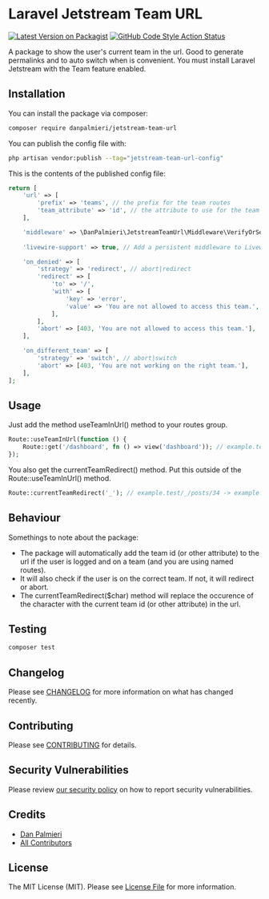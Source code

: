 # Laravel Jetstream Team URL

[![Latest Version on Packagist](https://img.shields.io/packagist/v/danpalmieri/jetstream-team-url.svg?style=flat-square)](https://packagist.org/packages/danpalmieri/jetstream-team-url)
[![GitHub Code Style Action Status](https://img.shields.io/github/actions/workflow/status/danpalmieri/jetstream-team-url/fix-php-code-style-issues.yml?branch=main&label=code%20style&style=flat-square)](https://github.com/danpalmieri/jetstream-team-url/actions?query=workflow%3A"Fix+PHP+code+style+issues"+branch%3Amain)

A package to show the user's current team in the url. Good to generate permalinks and to auto switch when is convenient. You must install Laravel Jetstream with the Team feature enabled.

## Installation

You can install the package via composer:

```bash
composer require danpalmieri/jetstream-team-url
```

You can publish the config file with:

```bash
php artisan vendor:publish --tag="jetstream-team-url-config"
```

This is the contents of the published config file:

```php
return [
    'url' => [
        'prefix' => 'teams', // the prefix for the team routes
        'team_attribute' => 'id', // the attribute to use for the team route
    ],

    'middleware' => \DanPalmieri\JetstreamTeamUrl\Middleware\VerifyOrSetCurrentTeamInRoute::class,
    
    'livewire-support' => true, // Add a persistent middleware to Livewire to support the team in the URL

    'on_denied' => [
        'strategy' => 'redirect', // abort|redirect
        'redirect' => [
            'to' => '/',
            'with' => [
                'key' => 'error',
                'value' => 'You are not allowed to access this team.',
            ],
        ],
        'abort' => [403, 'You are not allowed to access this team.'],
    ],

    'on_different_team' => [
        'strategy' => 'switch', // abort|switch
        'abort' => [403, 'You are not working on the right team.'],
    ],
];
```

## Usage

Just add the method useTeamInUrl() method to your routes group.

```php
Route::useTeamInUrl(function () {
    Route::get('/dashboard', fn () => view('dashboard')); // example.test/teams/2352/dashboard
});
```

You also get the currentTeamRedirect() method. Put this outside of the Route::useTeamInUrl() method.

```php
Route::currentTeamRedirect('_'); // example.test/_/posts/34 -> example.test/teams/2352/posts/34
```

## Behaviour
Somethings to note about the package:
 - The package will automatically add the team id (or other attribute) to the url if the user is logged and on a team (and you are using named routes).
 - It will also check if the user is on the correct team. If not, it will redirect or abort.
 - The currentTeamRedirect($char) method will replace the occurence of the character with the current team id (or other attribute) in the url.

## Testing

```bash
composer test
```

## Changelog

Please see [CHANGELOG](CHANGELOG.md) for more information on what has changed recently.

## Contributing

Please see [CONTRIBUTING](CONTRIBUTING.md) for details.

## Security Vulnerabilities

Please review [our security policy](../../security/policy) on how to report security vulnerabilities.

## Credits

- [Dan Palmieri](https://github.com/danpalmieri)
- [All Contributors](../../contributors)

## License

The MIT License (MIT). Please see [License File](LICENSE.md) for more information.
